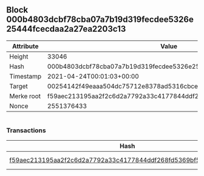 ## Block 000b4803dcbf78cba07a7b19d319fecdee5326e25444fcecdaa2a27ea2203c13

Attribute | Value
--- | ---
Height | 33046
Hash | 000b4803dcbf78cba07a7b19d319fecdee5326e25444fcecdaa2a27ea2203c13
Timestamp | 2021-04-24T00:01:03+00:00
Target | 00254142f49eaaa504dc75712e8378ad5316cbcead634704b3734b6271167cc4
Merke root | f59aec213195aa2f2c6d2a7792a33c4177844ddf268fd5369bf5cb7cd5693a98
Nonce | 2551376433

```

```

### Transactions

Hash | Amount
--- | ---
[f59aec213195aa2f2c6d2a7792a33c4177844ddf268fd5369bf5cb7cd5693a98](f59aec213195aa2f2c6d2a7792a33c4177844ddf268fd5369bf5cb7cd5693a98.md) | 10.00000000 SKEPTI 
